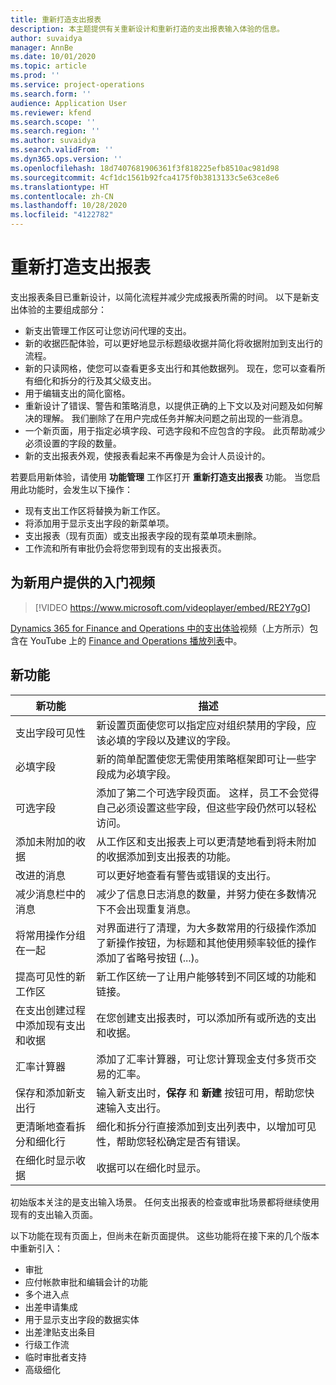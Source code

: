 ```yaml
---
title: 重新打造支出报表
description: 本主题提供有关重新设计和重新打造的支出报表输入体验的信息。
author: suvaidya
manager: AnnBe
ms.date: 10/01/2020
ms.topic: article
ms.prod: ''
ms.service: project-operations
ms.search.form: ''
audience: Application User
ms.reviewer: kfend
ms.search.scope: ''
ms.search.region: ''
ms.author: suvaidya
ms.search.validFrom: ''
ms.dyn365.ops.version: ''
ms.openlocfilehash: 18d7407681906361f3f818225efb8510ac981d98
ms.sourcegitcommit: 4cf1dc1561b92fca4175f0b3813133c5e63ce8e6
ms.translationtype: HT
ms.contentlocale: zh-CN
ms.lasthandoff: 10/28/2020
ms.locfileid: "4122782"
---
```

# <a name="expense-reports-reimagined"></a>重新打造支出报表

支出报表条目已重新设计，以简化流程并减少完成报表所需的时间。 以下是新支出体验的主要组成部分：

- 新支出管理工作区可让您访问代理的支出。
- 新的收据匹配体验，可以更好地显示标题级收据并简化将收据附加到支出行的流程。
- 新的只读网格，使您可以查看更多支出行和其他数据列。 现在，您可以查看所有细化和拆分的行及其父级支出。
- 用于编辑支出的简化窗格。
- 重新设计了错误、警告和策略消息，以提供正确的上下文以及对问题及如何解决的理解。 我们删除了在用户完成任务并解决问题之前出现的一些消息。
- 一个新页面，用于指定必填字段、可选字段和不应包含的字段。 此页帮助减少必须设置的字段的数量。
- 新的支出报表外观，使报表看起来不再像是为会计人员设计的。

若要启用新体验，请使用 **功能管理** 工作区打开 **重新打造支出报表** 功能。 当您启用此功能时，会发生以下操作：

- 现有支出工作区将替换为新工作区。
- 将添加用于显示支出字段的新菜单项。
- 支出报表（现有页面）或支出报表字段的现有菜单项未删除。
- 工作流和所有审批仍会将您带到现有的支出报表页。

## <a name="getting-started-video-for-new-users"></a>为新用户提供的入门视频

> [!VIDEO https://www.microsoft.com/videoplayer/embed/RE2Y7gO]

[Dynamics 365 for Finance and Operations 中的支出体验](https://youtu.be/Ocy-MsTvEE0)视频（上方所示）包含在 YouTube 上的 [Finance and Operations 播放列表](https://www.youtube.com/playlist?list=PLcakwueIHoT_SYfIaPGoOhloFoCXiUSyW)中。

## <a name="new-features"></a>新功能

| 新功能 | 描述 |
|---|----|
| 支出字段可见性 | 新设置页面使您可以指定应对组织禁用的字段，应该必填的字段以及建议的字段。 |
| 必填字段 | 新的简单配置使您无需使用策略框架即可让一些字段成为必填字段。 |
| 可选字段 | 添加了第二个可选字段页面。 这样，员工不会觉得自己必须设置这些字段，但这些字段仍然可以轻松访问。 |
| 添加未附加的收据 | 从工作区和支出报表上可以更清楚地看到将未附加的收据添加到支出报表的功能。 |
| 改进的消息 | 可以更好地查看有警告或错误的支出行。 |
| 减少消息栏中的消息| 减少了信息日志消息的数量，并努力使在多数情况下不会出现重复消息。 |
| 将常用操作分组在一起 | 对界面进行了清理，为大多数常用的行级操作添加了新操作按钮，为标题和其他使用频率较低的操作添加了省略号按钮 (...)。 |
| 提高可见性的新工作区 | 新工作区统一了让用户能够转到不同区域的功能和链接。 |
| 在支出创建过程中添加现有支出和收据 | 在您创建支出报表时，可以添加所有或所选的支出和收据。 |
| 汇率计算器 | 添加了汇率计算器，可让您计算现金支付多货币交易的汇率。 |
| 保存和添加新支出行 | 输入新支出时，**保存** 和 **新建** 按钮可用，帮助您快速输入支出行。 |
| 更清晰地查看拆分和细化行 | 细化和拆分行直接添加到支出列表中，以增加可见性，帮助您轻松确定是否有错误。 |
| 在细化时显示收据 | 收据可以在细化时显示。 |

初始版本关注的是支出输入场景。 任何支出报表的检查或审批场景都将继续使用现有的支出输入页面。

以下功能在现有页面上，但尚未在新页面提供。 这些功能将在接下来的几个版本中重新引入：

- 审批
- 应付帐款审批和编辑会计的功能
- 多个进入点
- 出差申请集成
- 用于显示支出字段的数据实体
- 出差津贴支出条目
- 行级工作流
- 临时审批者支持
- 高级细化
